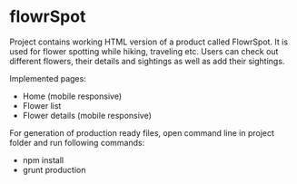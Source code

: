 # flowrSpot

Project contains working HTML version of a product called FlowrSpot. It is used for flower spotting while hiking, traveling etc. Users can check out different flowers, their details and sightings as well as add their sightings.

Implemented pages:
- Home (​mobile responsive​)
- Flower list
- Flower details (​mobile responsive​)

For generation of production ready files, open command line in project folder and run following commands:
- npm install
- grunt production
